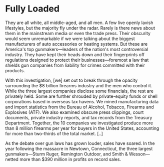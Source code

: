 # Fully Loaded

They are all white, all middle-aged, and all men. A few live openly
lavish lifestyles, but the majority fly under the radar. Rarely is
there news about them in the mainstream media or even the trade
press. Their obscurity would seem unremarkable if we were talking
about the biggest manufacturers of auto accessories or heating
systems. But these are America's top gunmakers—leaders of the nation's
most controversial industry. They have kept their heads down and their
fingerprints off regulations designed to protect their
businesses—foremost a law that shields gun companies from liability
for crimes committed with their products.

With this investigation, [we] set out to break through the opacity
surrounding the $8 billion firearms industry and the men who control
it. While the three largest companies disclose some financials, the
rest are privately held. Some are further shrouded by private-equity
funds or shell corporations based in overseas tax havens. We mined
manufacturing data and import statistics from the Bureau of Alcohol,
Tobacco, Firearms and Explosives (ATF). We also examined obscure press
clippings, court documents, private industry reports, and tax records
from the Treasury Department. Together, the 10 companies we
investigated produce more than 8 million firearms per year for buyers
in the United States, accounting for more than two-thirds of the total
market. [..]

As the debate over gun laws has grown louder, sales have soared. In
the year following the massacre in Newtown, Connecticut, the three
largest gunmakers—Sturm Ruger, Remington Outdoor, and Smith &
Wesson—netted more than $390 million in profits on record sales.





